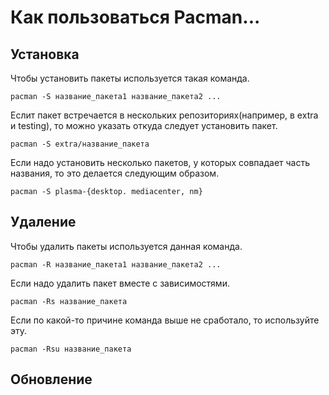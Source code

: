 # Как пользоваться Pacman...

## Установка

Чтобы установить пакеты используется такая команда.

```shell
pacman -S название_пакета1 название_пакета2 ...
```

Еслит пакет встречается в нескольких репозиториях(например, в extra и testing), то можно указать откуда следует установить пакет.

```shell
pacman -S extra/название_пакета
```

Если надо установить несколько пакетов, у которых совпадает часть названия, то это делается следующим образом.

```shell
pacman -S plasma-{desktop. mediacenter, nm}
```

## Удаление

Чтобы удалить пакеты используется данная команда.

```shell
pacman -R название_пакета1 название_пакета2 ...
```

Если надо удалить пакет вместе с зависимостями.

```shell
pacman -Rs название_пакета
```

Если по какой-то причине команда выше не сработало, то используйте эту.

```shell
pacman -Rsu название_пакета
```

## Обновление
